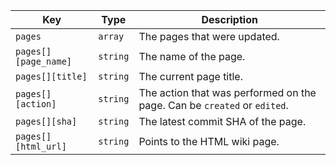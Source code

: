 Key | Type | Description
----|------|-------------
`pages`|`array` | The pages that were updated.
`pages[][page_name]`|`string` | The name of the page.
`pages[][title]`|`string` | The current page title.
`pages[][action]`|`string` | The action that was performed on the page. Can be `created` or `edited`.
`pages[][sha]`|`string` | The latest commit SHA of the page.
`pages[][html_url]`|`string` | Points to the HTML wiki page.
